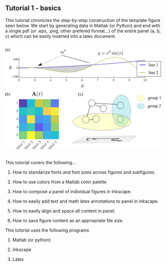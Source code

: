 
## Tutorial 1 - basics

This tutorial chronicles the step-by-step construction of the template figure seen below. We start by generating data in Matlab (or Python) and end with a single pdf (or .eps, .png, other prefered format...) of the entire panel (a, b, c) which can be easily inserted into a latex document. 

##

<img src="figures/demo_panel.png" width="500">

##

This tutorial covers the following...

1. How to standarize fonts and font sizes across figures and subfigures.

2. How to use colors from a Matlab color palette

3. How to compose a panel of individual figures in Inkscape.

4. How to easily add text and math latex annotations to panel in inkscape.

5. How to easily align and space all content in panel.

6. How to save figure content as an appropriate file size.


This tutorial uses the following programs

1. Matlab (or python)

2. Inkscape

3. Latex
